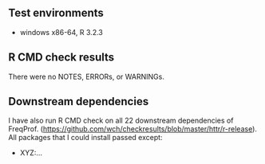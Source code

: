 ## Test environments
* windows x86-64, R 3.2.3

## R CMD check results
There were no NOTES, ERRORs, or WARNINGs. 

## Downstream dependencies
I have also run R CMD check on all 22 downstream dependencies of FreqProf. 
(https://github.com/wch/checkresults/blob/master/httr/r-release). All packages 
that I could install passed except:

* XYZ:...
